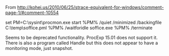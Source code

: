 
From http://kohei.us/2010/06/25/strace-equivalent-for-windows/comment-page-1/#comment-10554

set PM=C:\sysint\procmon.exe
start %PM% /quiet /minimized /backingfile C:\temp\soffice.pml
%PM% /waitforidle
soffice.exe
%PM% /terminate


Seems to be deprecated functionality. ProcExp 15.01 does not support it. There is also a program called Handle but this does not appear to have a monitoring mode, just snapshot.

